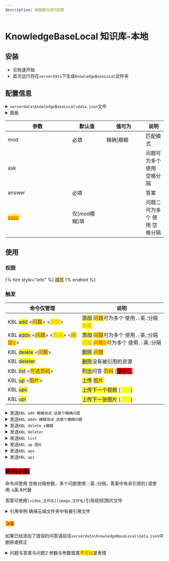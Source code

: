 ```yaml
---
description: 根据提问进行回答
---
```


# KnowledgeBaseLocal 知识库-本地

## 安装

* 见快速开始
* 首次运行将在`serverdata`下生成`KnowledgeBaseLocal`文件夹

## 配置信息

<details>

<summary><code>serverdata\KnowledgeBaseLocal\data.json</code>文件</summary>

```json
[
  {
    "mod": "精确",
    "ask": "菜单 menu Menu MENU",
    "answer": "没配置，建议看公告"
  }
]
```

</details>

<details>

<summary>面板</summary>



</details>

<table><thead><tr><th width="189">参数</th><th width="93">默认值</th><th width="109">值可为</th><th>说明</th></tr></thead><tbody><tr><td>mod</td><td>必填</td><td>精确|模糊</td><td>匹配模式</td></tr><tr><td>ask</td><td></td><td></td><td>问题可为多个 使用 空格分隔</td></tr><tr><td>answer</td><td>必填</td><td></td><td>答案</td></tr><tr><td><a data-footnote-ref href="#user-content-fn-1"><mark style="color:red;">asko</mark></a></td><td>仅[mod模糊]填</td><td></td><td>问题二 可为多个 使用 空格分隔</td></tr></tbody></table>

## 使用

### 权限

{% hint style="info" %}
<mark style="color:blue;">成员</mark>
{% endhint %}

### 触发

<table><thead><tr><th width="220">命令仅管理</th><th>说明</th></tr></thead><tbody><tr><td>KBL <mark style="color:blue;">add</mark> &#x3C;<mark style="color:purple;">问题</mark>> &#x3C;<mark style="color:orange;">答案</mark>></td><td><mark style="color:blue;">添加</mark> <mark style="color:purple;">问题</mark>可为多个 使用<code>.:</code>英.:分隔 <mark style="color:orange;">答案</mark></td></tr><tr><td>KBL <mark style="color:blue;">addv</mark> &#x3C;<mark style="color:purple;">问题</mark>> &#x3C;<mark style="color:orange;">答案</mark>> &#x3C;<mark style="color:red;">问题2</mark>></td><td><mark style="color:blue;">添加</mark> <mark style="color:purple;">问题</mark>可为多个 使用<code>.:</code>英.:分隔 <mark style="color:orange;">答案</mark> <mark style="color:red;">问题2</mark>可为多个 使用<code>.:</code>英.:分隔</td></tr><tr><td>KBL <mark style="color:blue;">delete</mark> &#x3C;<mark style="color:purple;">问题</mark>></td><td><mark style="color:blue;">删除</mark> <mark style="color:purple;">问题</mark></td></tr><tr><td>KBL <mark style="color:blue;">deleter</mark></td><td><mark style="color:blue;">删除</mark>没有被引用的资源</td></tr><tr><td>KBL <mark style="color:blue;">list</mark> &#x3C;<mark style="color:purple;">可选页码</mark>></td><td><mark style="color:blue;">列出</mark>问答 <mark style="color:purple;">页码</mark>  [<mark style="background-color:red;">没优化</mark>]</td></tr><tr><td>KBL <mark style="color:blue;">up</mark> &#x3C;<mark style="color:purple;">图片</mark>></td><td><mark style="color:blue;">上传</mark> <mark style="color:purple;">图片</mark></td></tr><tr><td>KBL <mark style="color:blue;">upv</mark></td><td><mark style="color:blue;">上传下一个视频</mark> [<mark style="color:yellow;">管理</mark>]</td></tr><tr><td>KBL <mark style="color:blue;">upi</mark></td><td><mark style="color:blue;">上传下一张图片</mark> [<mark style="color:yellow;">管理</mark>]</td></tr></tbody></table>

<details>

<summary>发送<code>KBL add 精确测试 这是个精确问题</code></summary>

<mark style="color:blue;">添加成功</mark>

发送`精确测试`

<mark style="color:blue;">这是个精确问题</mark>

成功添加`KBL add 精确1.:精确2 精确多词问题`

发送`精确1`或`精确2`

<mark style="color:blue;">精确多词问题</mark>

</details>

<details>

<summary>发送<code>KBL addv 模糊测试 这是个模糊问题</code></summary>

<mark style="color:blue;">添加成功</mark>

发送`阿巴模糊测试啦`

<mark style="color:blue;">这是个模糊问题</mark>

成功添加`KBL addv 模糊1.:模糊2 模糊多词问题`

发送`同人模糊1更新`或`同人模糊2更新`

<mark style="color:blue;">模糊多词问题</mark>

成功添加`KBL addv 模糊a.:模糊b 模糊多词二次问题 词1`

发送`上次模糊a没玩够词1啦`或`上次模糊b没玩够词1啦`

<mark style="color:blue;">模糊多词二次问题</mark>

成功添加`KBL addv w模糊.:x模糊 模糊多词二次多词问题 y词.:z词`

发送`欢乐w模糊港湾z词不好玩y词`或`欢乐模糊港湾z词不好玩y词`

<mark style="color:blue;">模糊多词二次多词问题</mark>



</details>

<details>

<summary>发送<code>KBL delete x模糊</code></summary>

<mark style="color:blue;">删除成功</mark>

</details>

<details>

<summary>发送<code>KBL deleter</code></summary>

<mark style="color:blue;">ok</mark>

</details>

<details>

<summary>发送<code>KBL list</code></summary>

<mark style="color:blue;">{"mod":"精确","ask":"精确1 精确2","answer":"精确多词问题"}, {"mod":"模糊","ask":"模糊1 模糊2","answer":"模糊多词问题"}, {"mod":"模糊","ask":"模糊a 模糊b","answer":"模糊多词二次问题","asko":"词1"}</mark>

</details>

<details>

<summary>发送<code>KBL up 图片</code></summary>

★ 上<mark style="color:blue;">传成功1B8CFA1DD40538F321384B385DD8D59B.jpg</mark>

</details>

<details>

<summary>发送<code>KBL upv</code></summary>

<mark style="color:blue;">控制台返回</mark><mark style="color:blue;">`上传下个视频 "yes"`</mark>

发送`视频`

`★`` `<mark style="color:blue;">`上传成功a8bd740ae90a2fa4f1bfdd8b918f2b24.mp4`</mark>

</details>

<details>

<summary> 发送<code>KBL upi</code></summary>

<mark style="color:blue;">控制台返回</mark> <mark style="color:blue;"></mark><mark style="color:blue;">`上传下一张图片 "yes"`</mark>

发送`图片`

★ 上传<mark style="color:blue;">成功A98A922F2196066C28823932DD6C63F7.jpg</mark>

</details>

### <mark style="background-color:red;">说明\[必看]</mark>

命令间使用 空格分隔参数，多个问题使用`.:`英.:分隔，答案中有非引用的`[`请使用`.&`英.&代替

答案可使用`[video,文件名][image,文件名]`引用视频|图片文件

<details>

<summary>引用举例   确保云端文件夹中有被引用文件</summary>

成功添加`KBL add 美图 这是一张图[image,xxx.jpg]哦`

发送`美图`

<mark style="color:blue;">这是一张图图片哦</mark>

成功添加`KBL add 视频 这是一个视频[video,xxx.mp4]哦`

<mark style="color:blue;">这是一个视频哦</mark>  \[视频不可嵌入文字中单独发送]

<mark style="color:blue;">视频</mark>

</details>

#### <mark style="color:red;">注意</mark>

如果已经添加了错误的问答请前往`serverdata\KnowledgeBaseLocal\data.json`中删除或修正

<details>

<summary>问题与答案与问题2 参数与参数首尾<mark style="color:red;">不可以</mark>是表情</summary>

`KBL`` `<mark style="color:blue;">`add`</mark> <mark style="color:purple;">`[表情]`</mark> <mark style="color:orange;">`[表情]a`</mark>  这个例子<mark style="color:purple;">问题</mark>与<mark style="color:orange;">答案</mark>表情相连 是<mark style="color:red;">错误</mark>的

`KBL`` `<mark style="color:blue;">`add`</mark> <mark style="color:purple;">`[表情]`</mark>` ``a`<mark style="color:orange;">`[表情]`</mark>  这个例子<mark style="color:purple;">问题</mark>与<mark style="color:orange;">答案</mark>表情不相连 是<mark style="color:green;">正确</mark>的



</details>

[^1]: 请看使用说明
